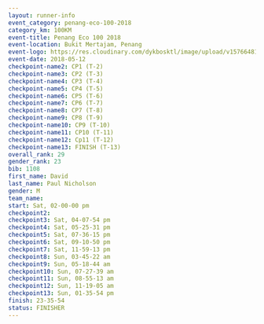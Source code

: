```yaml
--- 
layout: runner-info 
event_category: penang-eco-100-2018 
category_km: 100KM 
event-title: Penang Eco 100 2018 
event-location: Bukit Mertajam, Penang 
event-logo: https://res.cloudinary.com/dykbosktl/image/upload/v1576648106/Logo/Logo_lovxhg.jpg 
event-date: 2018-05-12 
checkpoint-name2: CP1 (T-2) 
checkpoint-name3: CP2 (T-3) 
checkpoint-name4: CP3 (T-4) 
checkpoint-name5: CP4 (T-5) 
checkpoint-name6: CP5 (T-6) 
checkpoint-name7: CP6 (T-7) 
checkpoint-name8: CP7 (T-8) 
checkpoint-name9: CP8 (T-9) 
checkpoint-name10: CP9 (T-10) 
checkpoint-name11: CP10 (T-11) 
checkpoint-name12: Cp11 (T-12) 
checkpoint-name13: FINISH (T-13) 
overall_rank: 29
gender_rank: 23
bib: 1108
first_name: David
last_name: Paul Nicholson
gender: M
team_name: 
start: Sat, 02-00-00 pm
checkpoint2: 
checkpoint3: Sat, 04-07-54 pm
checkpoint4: Sat, 05-25-31 pm
checkpoint5: Sat, 07-36-15 pm
checkpoint6: Sat, 09-10-50 pm
checkpoint7: Sat, 11-59-13 pm
checkpoint8: Sun, 03-45-22 am
checkpoint9: Sun, 05-18-44 am
checkpoint10: Sun, 07-27-39 am
checkpoint11: Sun, 08-55-13 am
checkpoint12: Sun, 11-19-05 am
checkpoint13: Sun, 01-35-54 pm
finish: 23-35-54
status: FINISHER
--- 
```

